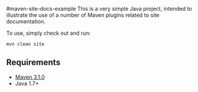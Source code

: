#maven-site-docs-example
This is a very simple Java project, intended to illustrate the use of a number of Maven plugins related to site documentation.

To use, simply check out and run:

``mvn clean site
``

## Requirements
- [Maven 3.1.0](http://maven.apache.org/)
- Java 1.7+

